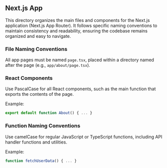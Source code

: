## Next.js App

This directory organizes the main files and components for the Next.js application (Next.js App Router). It follows specific naming conventions to maintain consistency and readability, ensuring the codebase remains organized and easy to navigate.

### File Naming Conventions

All app pages must be named `page.tsx`, placed within a directory named after the page (e.g., `app/about/page.tsx`).

### React Components

Use PascalCase for all React components, such as the main function that exports the contents of the page.

Example:

```js
export default function About() { ... }
```

### Function Naming Conventions

Use camelCase for regular JavaScript or TypeScript functions, including API handler functions and utilities.

Example:

```js
function fetchUserData() { ... }
```
